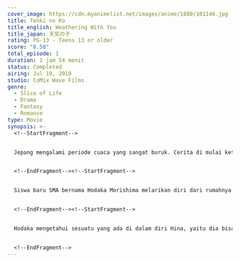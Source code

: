 ```yaml
---
cover_image: https://cdn.myanimelist.net/images/anime/1880/101146.jpg
title: Tenki no Ko
title_english: Weathering With You
title_japan: 天気の子
rating: PG-13 - Teens 13 or older
score: "8.50"
total_episode: 1
duration: 1 jam 54 menit
status: Completed
airing: Jul 19, 2019
studio: CoMix Wave Films
genre:
  - Slice of Life
  - Drama
  - Fantasy
  - Romance
type: Movie
synopsis: >-
  <!--StartFragment-->


  Jepang mengalami periode cuaca yang sangat buruk. Cerita di mulai ketika seorang gadis remaja bernama Hina Amano melihat sedikit sinar matahari di sebuah kuil rusak. Dia yang saat itu sedang merawat Ibunya yang sedang sakit parah. Dengan penuh penasaran pergi ke kuil tersebut, ketika dia melewati gerbang kuil itu tubuhnya di pindahkan kesebuah dunia lain. Itu adalah dunia di atas langit!!


  <!--EndFragment--><!--StartFragment-->


  Siswa baru SMA bernama Hodaka Morishima melarikan diri dari rumahnya yang ada di pulau terpencil dan pindah ke Tokyo. Dalam perjalanan, dia hampir tenggelam karena badai hujan mengerikan yang menghantam kapal feri yang ditumpanginya. Tetapi diselamatkan oleh seorang pria bernama Keisuke Suga, yang memberikan kartu namanya pada Hodaka. Di Tokyo, Hodaka kesulitan untuk menghidupi dirinya sendiri karena usianya terlalu muda untuk bekerja secara legal. Dia sempat bertemu dengan Hina ketik makan di M*D tempat Hina bekerja. Hina yang merasa kasihan, memberinya makan gratis karena Hodaka sudah makan di sana selama tiga hari berturut-turut. Meski demikian, Hodaka kebanyakan menjalani hari-harinya dalam kesendirian sebelum akhirnya menemukan pekerjaan. Dirinya berkerja sebagai asisten untuk sebuah perusahaan penerbitan kecil. Perusahan itu sedang membuat artikel legenda urban bersama Suga, pria yang ditemuinya di kapal feri.


  <!--EndFragment--><!--StartFragment-->


  Hodaka mengetahui sesuatu yang ada di dalam diri Hina, yaitu dia bisa dengan mudah mengubah cuaca buruk menjadi cerah. Karena hal tersebut Hodaka mengajak hina dan adek nya untuk melakukan sesuatu yang seharus nya tidak dia lakukan. Yaitu memainkan cuaca dengan cara menjual belikan cuaca bagus kepada mereka yang membutuhkan. Dan secara bersamaan Hodaka mulai ada rasa dengan Hina. Tapi mereka ada yang tidak tau kalau kekuatan Hina mempunyai sebuah efek yang sangat besar. Dari sini lah deretan malapetaka akan menimpa mereka berdua dan orang-orang yang ada di sekitar mereka. Gimana kisah selanjutnya dari mereka bertiga?


  <!--EndFragment-->
---
```


